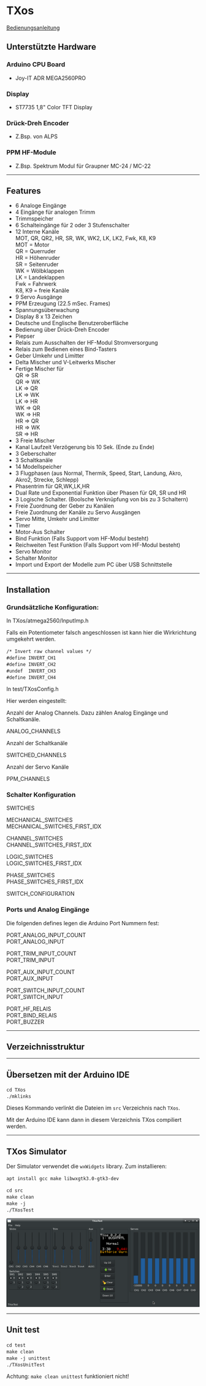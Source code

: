 # TXos

[Bedienungsanleitung](MANUAL.md)

## Unterstützte Hardware


### Arduino CPU Board

- Joy-IT ADR MEGA2560PRO


### Display

- ST7735 1,8" Color TFT Display


### Drück-Dreh Encoder

- Z.Bsp. von ALPS


### PPM HF-Module

- Z.Bsp. Spektrum Modul für Graupner MC-24 / MC-22

---
## Features

- 6 Analoge Eingänge 
- 4 Eingänge für analogen Trimm
- Trimmspeicher
- 6 Schalteingänge für 2 oder 3 Stufenschalter
- 12 Interne Kanäle  
    MOT, QR, QR2, HR, SR, WK, WK2, LK, LK2, Fwk, K8, K9  
    MOT = Motor  
    QR = Querruder  
    HR = Höhenruder  
    SR = Seitenruder  
    WK = Wölbklappen  
    LK = Landeklappen  
    Fwk = Fahrwerk  
    K8, K9 = freie Kanäle  
- 9 Servo Ausgänge
- PPM Erzeugung (22.5 mSec. Frames)
- Spannungsüberwachung
- Display 8 x 13 Zeichen
- Deutsche und Englische Benutzeroberfläche
- Bedienung über Drück-Dreh Encoder
- Piepser
- Relais zum Ausschalten der HF-Modul Stromversorgung
- Relais zum Bedienen eines Bind-Tasters
- Geber Umkehr und Limitter
- Delta Mischer und V-Leitwerks Mischer
- Fertige Mischer für  
    QR => SR  
    QR => WK  
    LK => QR  
    LK => WK  
    LK => HR  
    WK => QR  
    WK => HR  
    HR => QR  
    HR => WK  
    SR => HR  
- 3 Freie Mischer
- Kanal Laufzeit Verzögerung bis 10 Sek. (Ende zu Ende)
- 3 Geberschalter
- 3 Schaltkanäle
- 14 Modellspeicher
- 3 Flugphasen (aus Normal, Thermik, Speed, Start, Landung, Akro, Akro2, Strecke, Schlepp)
- Phasentrim für QR,WK,LK,HR
- Dual Rate und Exponential Funktion über Phasen für QR, SR und HR
- 3 Logische Schalter. (Boolsche Verknüpfung von bis zu 3 Schaltern)
- Freie Zuordnung der Geber zu Kanälen
- Freie Zuordnung der Kanäle zu Servo Ausgängen
- Servo Mitte, Umkehr und Limitter
- Timer
- Motor-Aus Schalter
- Bind Funktion (Falls Support vom HF-Modul besteht)
- Reichweiten Test Funktion (Falls Support vom HF-Modul besteht)
- Servo Monitor
- Schalter Monitor
- Import und Export der Modelle zum PC über USB Schnittstelle

---
## Installation

### Grundsätzliche Konfiguration:

In TXos/atmega2560/InputImp.h


Falls ein Potentiometer falsch angeschlossen ist kann hier die Wirkrichtung
umgekehrt werden.

`/* Invert raw channel values */`  
`#define INVERT_CH1`  
`#define INVERT_CH2`  
`#undef  INVERT_CH3`  
`#define INVERT_CH4`  


In test/TXosConfig.h


Hier werden eingestellt:

Anzahl der Analog Channels. Dazu zählen Analog Eingänge und Schaltkanäle.

ANALOG_CHANNELS

Anzahl der Schaltkanäle

SWITCHED_CHANNELS

Anzahl der Servo Kanäle

PPM_CHANNELS



### Schalter Konfiguration

SWITCHES  

MECHANICAL_SWITCHES  
MECHANICAL_SWITCHES_FIRST_IDX  

CHANNEL_SWITCHES  
CHANNEL_SWITCHES_FIRST_IDX  

LOGIC_SWITCHES  
LOGIC_SWITCHES_FIRST_IDX  

PHASE_SWITCHES  
PHASE_SWITCHES_FIRST_IDX  

SWITCH_CONFIGURATION  


### Ports und Analog Eingänge

Die folgenden defines legen die Arduino Port Nummern fest:

PORT_ANALOG_INPUT_COUNT  
PORT_ANALOG_INPUT  

PORT_TRIM_INPUT_COUNT  
PORT_TRIM_INPUT  

PORT_AUX_INPUT_COUNT  
PORT_AUX_INPUT  

PORT_SWITCH_INPUT_COUNT  
PORT_SWITCH_INPUT  

PORT_HF_RELAIS  
PORT_BIND_RELAIS  
PORT_BUZZER  

---
## Verzeichnisstruktur




---
## Übersetzen mit der Arduino IDE 

`cd TXos`  
`./mklinks`  

Dieses Kommando verlinkt die Dateien im `src` Verzeichnis nach `TXos`.

Mit der Arduino IDE kann dann in diesem Verzeichnis TXos compiliert werden.

---
## TXos Simulator

Der Simulator verwendet die `wxWidgets` library. Zum installieren:

`apt install gcc make libwxgtk3.0-gtk3-dev`

`cd src`  
`make clean`  
`make -j`  
`./TXosTest`  


![TXos Simulator](img/TXos_026.png "TXos Simulator")

---
## Unit test

`cd test`  
`make clean`  
`make -j unittest`  
`./TXosUnitTest`  

Achtung: `make clean unittest` funktioniert nicht!
